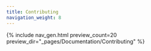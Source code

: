 ```yaml
---
title: Contributing
navigation_weight: 8
---
```


{% include nav_gen.html preview_count=20 preview_dir="_pages/Documentation/Contributing" %}
